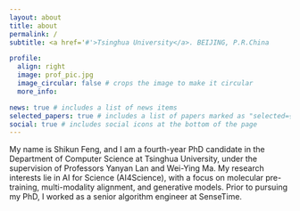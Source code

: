 ```yaml
---
layout: about
title: about
permalink: /
subtitle: <a href='#'>Tsinghua University</a>. BEIJING, P.R.China

profile:
  align: right
  image: prof_pic.jpg
  image_circular: false # crops the image to make it circular
  more_info:

news: true # includes a list of news items
selected_papers: true # includes a list of papers marked as "selected={true}"
social: true # includes social icons at the bottom of the page
---
```


My name is Shikun Feng, and I am a fourth-year PhD candidate in the Department of Computer Science at Tsinghua University, under the supervision of Professors Yanyan Lan and Wei-Ying Ma. My research interests lie in AI for Science (AI4Science), with a focus on molecular pre-training, multi-modality alignment, and generative models. Prior to pursuing my PhD, I worked as a senior algorithm engineer at SenseTime.


<!-- Write your biography here. Tell the world about yourself. Link to your favorite [subreddit](http://reddit.com). You can put a picture in, too. The code is already in, just name your picture `prof_pic.jpg` and put it in the `img/` folder. -->

<!-- Put your address / P.O. box / other info right below your picture. You can also disable any of these elements by editing `profile` property of the YAML header of your `_pages/about.md`. Edit `_bibliography/papers.bib` and Jekyll will render your [publications page](/al-folio/publications/) automatically.

Link to your social media connections, too. This theme is set up to use [Font Awesome icons](https://fontawesome.com/) and [Academicons](https://jpswalsh.github.io/academicons/), like the ones below. Add your Facebook, Twitter, LinkedIn, Google Scholar, or just disable all of them. -->
